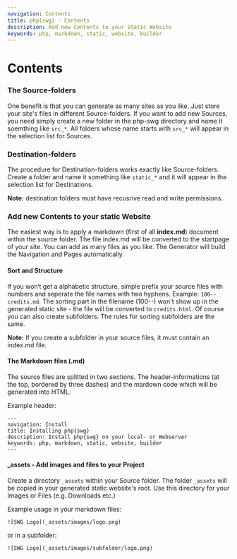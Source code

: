 ```yaml
---
navigation: Contents
title: php{swg} - Contents
description: Add new Contents to your Static Website
keywords: php, markdown, static, website, builder
---
```


# Contents

### The Source-folders

One benefit is that you can generate as many sites as you like. Just store your site's files in different Source-folders. If you want to add new Sources, you need simply create a new folder in the php-swg directory and name it soemthing like ```src_*```. All folders whose name starts with ```src_*``` will appear in the selection list for Sources.

### Destination-folders

The procedure for Destination-folders works exactly like Source-folders. Create a folder and name it something like ```static_*``` and it will appear in the selection list for Destinations.

__Note:__ destination folders must have recusrive read and write permissions.

### Add new Contents to your static Website

The easiest way is to apply a markdown (first of all __index.md__) document within the source folder. The file index.md will be converted to the startpage of your site. You can add as many files as you like. The Generator will build the Navigation and Pages automatically.

#### Sort and Structure

If you won‘t get a alphabetic structure, simple prefix your source files with numbers and seperate the file names with two hyphens. Example: ```100--credits.md```. The sorting part in the filename (100--) won't show up in the generated static site - the file will be converted to ```credits.html```. Of course you can also create subfolders. The rules for sorting subfolders are the same.

__Note:__ If you create a subfolder in your source files, it must contain an index.md file.

#### The Markdown files (.md)

The source files are splitted in two sections. The header-informations (at the top, bordered by three dashes) and the mardown code which will be generated into HTML.

Example header:
```
---
navigation: Install
title: Installing php{swg}
description: Install php{swg} on your local- or Webserver
keywords: php, markdown, static, website, builder
---
```


#### _assets - Add images and files to your Project

Create a directory ```_assets``` within your Source folder. The folder ```_assets``` will be copied in your generated static website's root. Use this directory for your Images or Files (e.g. Downloads etc.)

Example usage in your markdown files:
```
![SWG Logo](_assets/images/logo.png)
```
or in a subfolder:
```
![SWG Logo](_assets/images/subfolder/logo.png)
```